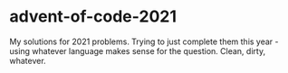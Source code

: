 # advent-of-code-2021

My solutions for 2021 problems.
Trying to just complete them this year - using whatever language makes sense for the question. Clean, dirty, whatever.
